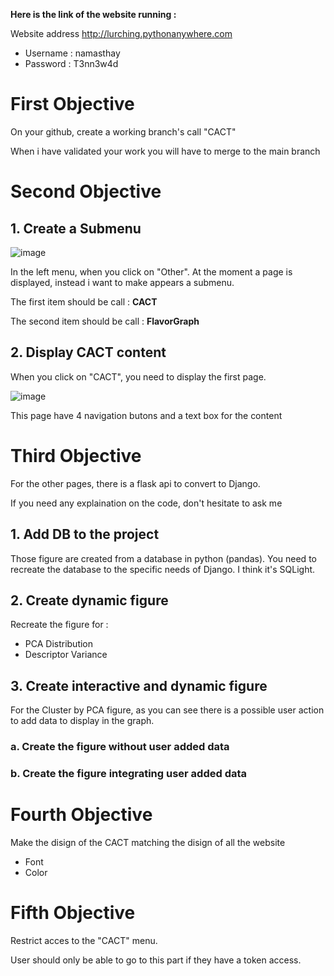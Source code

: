 
**Here is the link of the website running :** 

Website address http://lurching.pythonanywhere.com

- Username : namasthay
- Password : T3nn3w4d

# **First Objective**

On your github, create a working branch's call "CACT" 

When i have validated your work you will have to merge to the main branch

# **Second Objective**

## 1. Create a Submenu

![image](https://github.com/Ajinomatrix-org/smell_prediction/assets/69836443/1556106b-e64d-4392-9ced-51bbca584369)

In the left menu, when you click on "Other". At the moment a page is displayed, instead i want to make appears a submenu.

The first item should be call : **CACT**

The second item should be call : **FlavorGraph**

## 2. Display CACT content 

When you click on "CACT", you need to display the first page.

![image](https://github.com/Ajinomatrix-org/smell_prediction/assets/69836443/4e2e270d-f6f4-4349-9712-4e389c374990)

This page have 4 navigation butons and a text box for the content

# **Third Objective**

For the other pages, there is a flask api to convert to Django.

If you need any explaination on the code, don't hesitate to ask me

## 1. Add DB to the project

Those figure are created from a database in python (pandas). You need to recreate the database to the specific needs of Django. I think it's SQLight.

## 2. Create dynamic figure

Recreate the figure for :

- PCA Distribution
- Descriptor Variance

## 3. Create interactive and dynamic figure

For the Cluster by PCA figure, as you can see there is a possible user action to add data to display in the graph.

### a. Create the figure without user added data

### b. Create the figure integrating user added data


# **Fourth Objective**

Make the disign of the CACT matching the disign of all the website

- Font
- Color

# **Fifth Objective**

Restrict acces to the "CACT" menu.

User should only be able to go to this part if they have a token access.
